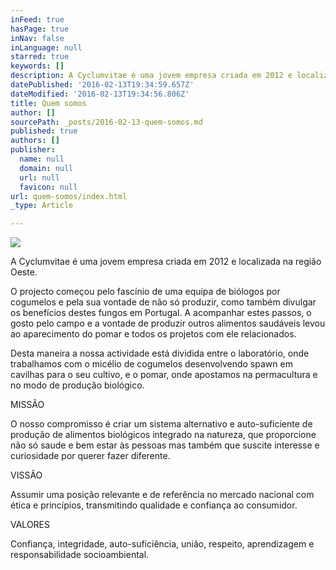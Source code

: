 ```yaml
---
inFeed: true
hasPage: true
inNav: false
inLanguage: null
starred: true
keywords: []
description: A Cyclumvitae é uma jovem empresa criada em 2012 e localizada na região Oeste.
datePublished: '2016-02-13T19:34:59.657Z'
dateModified: '2016-02-13T19:34:56.806Z'
title: Quem somos
author: []
sourcePath: _posts/2016-02-13-quem-somos.md
published: true
authors: []
publisher:
  name: null
  domain: null
  url: null
  favicon: null
url: quem-somos/index.html
_type: Article

---
```

![](https://the-grid-user-content.s3-us-west-2.amazonaws.com/5a60482d-5611-4cfc-86bb-073a489571ed.jpg)

A Cyclumvitae é uma jovem empresa criada em 2012 e localizada na região Oeste.

O projecto começou pelo fascínio de uma equipa de biólogos por cogumelos e pela sua vontade de não só produzir, como também divulgar os benefícios destes fungos em Portugal. A acompanhar estes passos, o gosto pelo campo e a vontade de produzir outros alimentos saudáveis levou ao aparecimento do pomar e todos os projetos com ele relacionados.

Desta maneira a nossa actividade está dividida entre o laboratório, onde trabalhamos com o micélio de cogumelos desenvolvendo spawn em cavilhas para o seu cultivo, e o pomar, onde apostamos na permacultura e no modo de produção biológico.

MISSÃO

O nosso compromisso é criar um sistema alternativo e auto-suficiente de produção de alimentos biológicos integrado na natureza, que proporcione não só saude e bem estar às pessoas mas também que suscite interesse e curiosidade por querer fazer diferente.

VISSÃO

Assumir uma posição relevante e de referência no mercado nacional com ética e princípios, transmitindo qualidade e confiança ao consumidor.

VALORES

Confiança, integridade, auto-suficiência, união, respeito, aprendizagem e responsabilidade socioambiental.